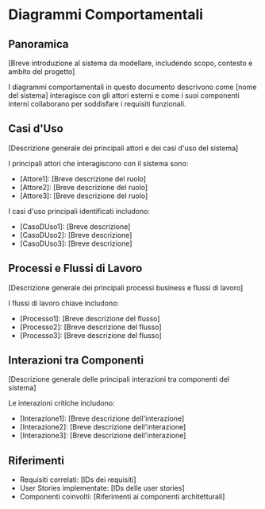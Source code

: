 # Diagrammi Comportamentali

## Panoramica

[Breve introduzione al sistema da modellare, includendo scopo, contesto e ambito del progetto]

I diagrammi comportamentali in questo documento descrivono come [nome del sistema] interagisce con gli attori esterni e come i suoi componenti interni collaborano per soddisfare i requisiti funzionali.

## Casi d'Uso

[Descrizione generale dei principali attori e dei casi d'uso del sistema]

I principali attori che interagiscono con il sistema sono:

- [Attore1]: [Breve descrizione del ruolo]
- [Attore2]: [Breve descrizione del ruolo]
- [Attore3]: [Breve descrizione del ruolo]

I casi d'uso principali identificati includono:

- [CasoDUso1]: [Breve descrizione]
- [CasoDUso2]: [Breve descrizione]
- [CasoDUso3]: [Breve descrizione]

## Processi e Flussi di Lavoro

[Descrizione generale dei principali processi business e flussi di lavoro]

I flussi di lavoro chiave includono:

- [Processo1]: [Breve descrizione del flusso]
- [Processo2]: [Breve descrizione del flusso]
- [Processo3]: [Breve descrizione del flusso]

## Interazioni tra Componenti

[Descrizione generale delle principali interazioni tra componenti del sistema]

Le interazioni critiche includono:

- [Interazione1]: [Breve descrizione dell'interazione]
- [Interazione2]: [Breve descrizione dell'interazione]
- [Interazione3]: [Breve descrizione dell'interazione]

## Riferimenti

- Requisiti correlati: [IDs dei requisiti]
- User Stories implementate: [IDs delle user stories]
- Componenti coinvolti: [Riferimenti ai componenti architetturali]
